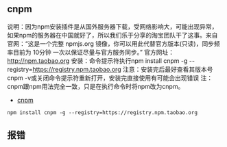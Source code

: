 ## cnpm
<!-- @author DHJT 2019-01-23 -->
说明：因为npm安装插件是从国外服务器下载，受网络影响大，可能出现异常，如果npm的服务器在中国就好了，所以我们乐于分享的淘宝团队干了这事。来自官网：“这是一个完整 npmjs.org 镜像，你可以用此代替官方版本(只读)，同步频率目前为 10分钟 一次以保证尽量与官方服务同步。”
官方网址：http://npm.taobao.org
安装：命令提示符执行npm install cnpm -g --registry=https://registry.npm.taobao.org
注意：安装完后最好查看其版本号cnpm -v或关闭命令提示符重新打开，安装完直接使用有可能会出现错误
注：cnpm跟npm用法完全一致，只是在执行命令时将npm改为cnpm。
- [cnpm](http://npm.taobao.org)
```
npm install cnpm -g --registry=https://registry.npm.taobao.org
```


## 报错


[1]: https://www.cnblogs.com/GlenLi/p/10173609.html '解决 windows npm ERR! asyncWrite is not a function 问题'